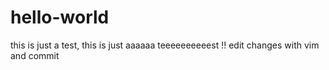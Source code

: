 hello-world
===========

this is just a test, 
this is just aaaaaa teeeeeeeeeest !!
edit changes with vim and commit
